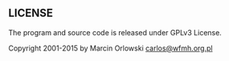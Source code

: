 LICENSE
-------

The program and source code is released under GPLv3 License.

Copyright 2001-2015 by Marcin Orlowski <carlos@wfmh.org.pl>

